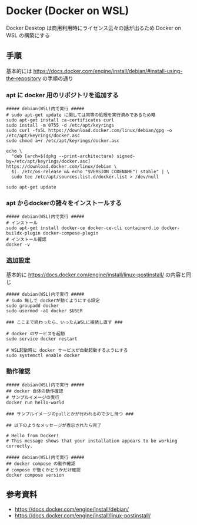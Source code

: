 # Docker (Docker on WSL)

Docker Desktop は商用利用時にライセンス云々の話が出るため Docker on WSL の構築にする

## 手順

基本的には <https://docs.docker.com/engine/install/debian/#install-using-the-repository> の手順の通り

### apt に docker 用のリポジトリを追加する

```shell
##### debian(WSL)内で実行 #####
# sudo apt-get update に関しては同等の処理を実行済みであるため略
sudo apt-get install ca-certificates curl
sudo install -m 0755 -d /etc/apt/keyrings
sudo curl -fsSL https://download.docker.com/linux/debian/gpg -o /etc/apt/keyrings/docker.asc
sudo chmod a+r /etc/apt/keyrings/docker.asc

echo \
  "deb [arch=$(dpkg --print-architecture) signed-by=/etc/apt/keyrings/docker.asc] https://download.docker.com/linux/debian \
  $(. /etc/os-release && echo "$VERSION_CODENAME") stable" | \
  sudo tee /etc/apt/sources.list.d/docker.list > /dev/null

sudo apt-get update
```

### apt からdockerの諸々をインストールする

```shell
##### debian(WSL)内で実行 #####
# インストール
sudo apt-get install docker-ce docker-ce-cli containerd.io docker-buildx-plugin docker-compose-plugin
# インストール確認
docker -v
```

### 追加設定

基本的に <https://docs.docker.com/engine/install/linux-postinstall/> の内容と同じ

```shell
##### debian(WSL)内で実行 #####
# sudo 無しで dockerが動くようにする設定
sudo groupadd docker
sudo usermod -aG docker $USER

### ここまで終わったら、いったんWSLに接続し直す ###

# docker のサービスを起動
sudo service docker restart

# WSL起動時に docker サービスが自動起動するようにする
sudo systemctl enable docker
```

### 動作確認

```shell
##### debian(WSL)内で実行 #####
## docker 自体の動作確認
# サンプルイメージの実行
docker run hello-world

### サンプルイメージのpullとかが行われるので少し待つ ###

## 以下のようなメッセージが表示されたら完了

# Hello from Docker!
# This message shows that your installation appears to be working correctly.
```

```shell
##### debian(WSL)内で実行 #####
## docker compose の動作確認
# compose が動くかどうかだけ確認
docker compose version
```

## 参考資料

- <https://docs.docker.com/engine/install/debian/>
- <https://docs.docker.com/engine/install/linux-postinstall/>
